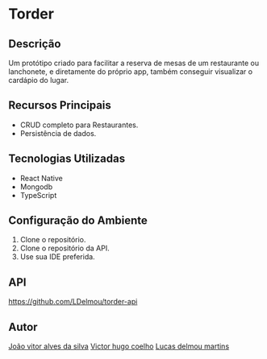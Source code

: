 # Torder

## Descrição

Um protótipo criado para facilitar a reserva de mesas de um restaurante ou lanchonete, e diretamente do próprio app, também conseguir visualizar o cardápio do lugar.

## Recursos Principais

- CRUD completo para Restaurantes.
- Persistência de dados.

## Tecnologias Utilizadas

- React Native
- Mongodb
- TypeScript

## Configuração do Ambiente

1. Clone o repositório.
2. Clone o repositório da API.
3. Use sua IDE preferida.
   
## API

https://github.com/LDelmou/torder-api

## Autor

[João vitor alves da silva](https://github.com/SoulLx) 
[Victor hugo coelho](https://github.com/VictorHCoelho) 
[Lucas delmou martins](https://github.com/LDelmou)
